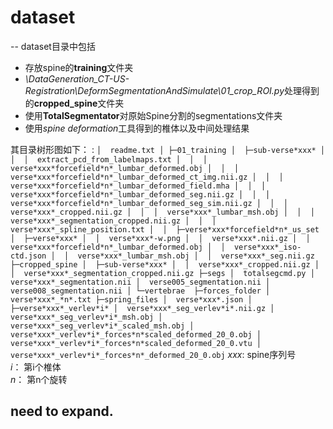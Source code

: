 # dataset #
-- 
dataset目录中包括

- 存放spine的**training**文件夹
- *\DataGeneration_CT-US-Registration\DeformSegmentationAndSimulate\01_crop_ROI.py*处理得到的**cropped_spine**文件夹
- 使用**TotalSegmentator**对原始Spine分割的segmentations文件夹
- 使用*spine deformation*工具得到的椎体以及中间处理结果

其目录树形图如下：
:
    ```
    │  readme.txt
    │
    ├─01_training
    │  ├─sub-verse*xxx*
    │  │  │  extract_pcd_from_labelmaps.txt
    │  │  │  verse*xxx*forcefield*n*_lumbar_deformed.obj
    │  │  │  verse*xxx*forcefield*n*_lumbar_deformed_ct_img.nii.gz
    │  │  │  verse*xxx*forcefield*n*_lumbar_deformed_field.mha
    │  │  │  verse*xxx*forcefield*n*_lumbar_deformed_seg.nii.gz
    │  │  │  verse*xxx*forcefield*n*_lumbar_deformed_seg_sim.nii.gz
    │  │  │  verse*xxx*_cropped.nii.gz
    │  │  │  verse*xxx*_lumbar_msh.obj
    │  │  │  verse*xxx*_segmentation_cropped.nii.gz
    │  │  │  verse*xxx*_spline_position.txt
    │  │  ├─verse*xxx*forcefield*n*_us_set
    │  ├─verse*xxx*
    │  │  verse*xxx*-w.png
    │  │  verse*xxx*.nii.gz
    │  │  verse*xxx*forcefield*n*_lumbar_deformed.obj
    │  │  verse*xxx*_iso-ctd.json
    │  │  verse*xxx*_lumbar_msh.obj
    │  │  verse*xxx*_seg.nii.gz
    ├─cropped_spine
    │  ├─sub-verse*xxx*
    │  │  verse*xxx*_cropped.nii.gz
    │  │  verse*xxx*_segmentation_cropped.nii.gz
    ├─segs
    │  totalsegcmd.py
    │  verse*xxx*_segmentation.nii
    │  verse005_segmentation.nii
    │  verse008_segmentation.nii
    │
    └─vertebrae	
    ├─forces_folder
    │  verse*xxx*_*n*.txt
    ├─spring_files
    │  verse*xxx*.json
    │
    ├─verse*xxx*_verlev*i*
    │  verse*xxx*_seg_verlev*i*.nii.gz
    │  verse*xxx*_seg_verlev*i*_msh.obj
    │  verse*xxx*_seg_verlev*i*_scaled_msh.obj
    │  verse*xxx*_verlev*i*_forces*n*scaled_deformed_20_0.obj
    │  verse*xxx*_verlev*i*_forces*n*scaled_deformed_20_0.vtu
    │  verse*xxx*_verlev*i*_forces*n*_deformed_20_0.obj
    ```
*xxx*:  spine序列号   
*i*：   第i个椎体   
*n*：   第n个旋转   



## need to expand.
